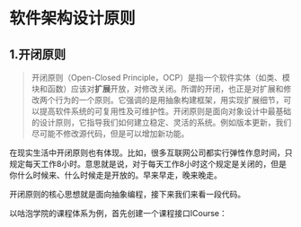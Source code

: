# 软件架构设计原则

## 1.开闭原则

>开闭原则（Open-Closed Principle，OCP）是指一个软件实体（如类、模块和函数）应该对**扩展**开放，对修改关闭。所谓的开闭，也正是对扩展和修改两个行为的一个原则。它强调的是用抽象构建框架，用实现扩展细节，可以提高软件系统的可复用性及可维护性。开闭原则是面向对象设计中最基础的设计原则，它指导我们如何建立稳定、灵活的系统。例如版本更新，我们尽可能不修改源代码，但是可以增加新功能。

在现实生活中开闭原则也有体现。比如，很多互联网公司都实行弹性作息时间，只规定每天工作8小时。意思就是说，对于每天工作8小时这个规定是关闭的，但是你什么时候来、什么时候走是开放的。早来早走，晚来晚走。

开闭原则的核心思想就是面向抽象编程，接下来我们来看一段代码。

以咕泡学院的课程体系为例，首先创建一个课程接口ICourse：

